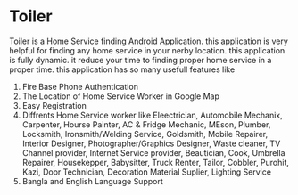# Toiler
Toiler is a Home Service finding Android Application. this application is very helpful for finding any home service in your nerby location. this application is fully dynamic. it reduce your time to finding proper home service in a proper time. this application has so many usefull features like <br>
1. Fire Base Phone Authentication <br>
2. The Location of Home Service Worker in Google Map <br>
3. Easy Registration <br>
4. Diffrents Home Service worker like Eleectrician, Automobile Mechanix, Carpenter, Hourse Painter, AC & Fridge Mechanic, MEson, Plumber, Locksmith, Ironsmith/Welding Service, Goldsmith, Mobile Repairer, Interior Designer, Photographer/Graphics Designer, Waste cleaner, TV Channel provider, Internet Service provider, Beautician, Cook, Umbrella Repairer, Housekepper, Babysitter, Truck Renter, Tailor, Cobbler, Purohit, Kazi, Door Technician, Decoration Material Suplier, Lighting Service <br>
5. Bangla and English Language Support <br>
